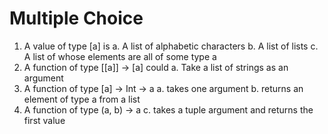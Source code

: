 # Multiple Choice
1. A value of type [a] is
    a. A list of alphabetic characters
    b. A list of lists
    c. A list of whose elements are all of some type a
2. A function of type [[a]] -> [a] could
    a. Take a list of strings as an argument
3. A function of type [a] -> Int -> a
    a. takes one argument
    b. returns an element of type a from a list
4. A function of type (a, b) -> a
    c. takes a tuple argument and returns the first value